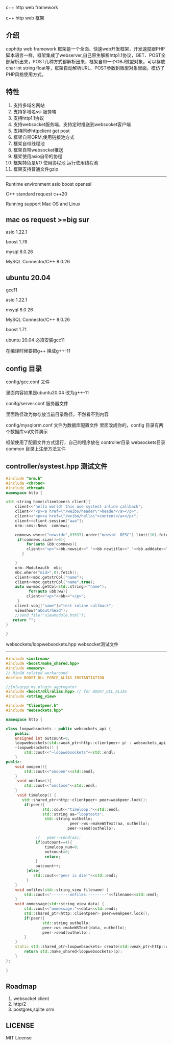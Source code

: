 c++ http web framework

c++ http web 框架

介绍
---------------

cpphttp web framework 框架是一个全面、快速web开发框架，开发速度跟PHP脚本语言一样，框架集成了webserver,自己原生解析http1.1协议，GET、POST全部解析出来，POST几种方式都解析出来，框架自带一个OBJ微型对象，可以存放char int string float等，框架自动解析URL、POST参数到微型对象里面，模仿了PHP风格使用方式。


特性
--------------

1. 支持多域名网站
2. 支持多域名ssl 服务端
3. 支持http1.1协议
4. 支持websocket服务端，支持定时推送到webscoket客户端
5. 支持同步httpclient get post
6. 框架自带ORM,使用链接池方式 
7. 框架自带线程池
8. 框架自带websocket推送
9. 框架使用asio自带的协程
10. 框架特色是I/O 使用协程池 运行使用线程池
11. 框架支持普通文件gzip


---------------------


Runtime environment
asio boost openssl 

C++ standard request c++20


Running support Mac OS and Linux

mac os request >=big sur  
---------

asio 1.22.1

boost 1.78

mysql 8.0.26

MySQL Connector/C++ 8.0.26


ubuntu 20.04
-------------------
gcc11

asio 1.22.1

msyql 8.0.26

MySQL Connector/C++ 8.0.26

boost 1.71


ubuntu 20.04 必须安装gcc11

在编译时候要把g++ 换成g++-11


config 目录
---------------
config/gcc.conf 文件

里面内容如果是ubuntu20.04 改为g++-11 

conifg/server.conf 服务器文件

里面路径改为你存放当前目录路径，不然看不到内容


config/mysqlorm.conf 文件为数据库配置文件
里面改成你的，config 目录有两个数据库sql文件演示



框架使用了配置文件方式运行，自己的程序放在
controller目录
websockets目录
common 目录上注册方法文件


controller/systest.hpp 测试文件
----------------------


```c++
#include "orm.h"
#include <chrono>
#include <thread>
namespace http {

std::string home(clientpeer& client){
    client<<"hello world! this use systest inline callback";
    client<<"<p><a href=\"/weibo/header\">header</a></p>";
    client<<"<p><a href=\"/weibo/hello\">content</a></p>";
    client<<client.session["aaa"];
    orm::sms::News  comnews;

    comnews.where("newsid>",63597).order("newsid  DESC").limit(10).fetch();
     if(comnews.size()>0){
         for(auto &bb:comnews){
         client<<"<p>"<<bb.newsid<<" "<<bb.newtitle<<" "<<bb.adddate<<" "<<bb.isview<<"</p>";
       }

    }
    orm::Moduleauth  mbc;
    mbc.where("mid>",0).fetch();
    client<<mbc.getstrCol("name");
    client<<mbc.getstrCol("name",true);
    auto ww=mbc.getCol<std::string>("name");
          for(auto &bb:ww){
         client<<"<p>"<<bb<<"</p>";
     }
    client.vobj["name"]="test inline callback";
    viewshow("about/head");
    //send_file("viewmodule.html");
   return "";
}

}
```



websockets/loopwebsockets.hpp websocket测试文件

--------------------------

```c++
#include <iostream>
#include <boost/make_shared.hpp>
#include <memory>
// MinGW related workaround
#define BOOST_DLL_FORCE_ALIAS_INSTANTIATION

//[plugcpp_my_plugin_aggregator
#include <boost/dll/alias.hpp> // for BOOST_DLL_ALIAS   
#include <string_view>

#include "Clientpeer.h"
#include "Websockets.hpp"

namespace http {

class loopwebsockets : public websockets_api {
    public:
    unsigned int outcount=0;    
    loopwebsockets(std::weak_ptr<http::clientpeer> p) : websockets_api(4,0,p){}
    ~loopwebsockets() {
        std::cout<<"~loopwebsockets"<<std::endl;
    }
public:
    void onopen(){
        std::cout<<"onopen"<<std::endl;
    }
     void onclose(){
        std::cout<<"onclose"<<std::endl;
    }
     void timeloop() {
       std::shared_ptr<http::clientpeer> peer=weakpeer.lock();
        if(peer){
                std::cout<<"timeloop:"<<std::endl;
                std::string aa="looptests";
                 std::string outhello;
                            peer->ws->makeWSText(aa, outhello);
                           peer->send(outhello);    

             //   peer->send(aa);
             if(outcount==4){
                 timeloop_num=0;
                 outcount=0;
                 return;
             }
             outcount++;
         }else{
            std::cout<<"peer is die!"<<std::endl;
         }
    }
    void onfiles(std::string_view filename) {
        std::cout<<"--------onfiles:--------"<<filename<<std::endl;
    }
    void onmessage(std::string_view data) {
        std::cout<<"onmessage:"<<data<<std::endl;
        std::shared_ptr<http::clientpeer> peer=weakpeer.lock();
        if(peer){
                std::string outhello;
                peer->ws->makeWSText(data, outhello);
                peer->send(outhello);   
        }
    }
    static std::shared_ptr<loopwebsockets> create(std::weak_ptr<http::clientpeer> p) {
        return std::make_shared<loopwebsockets>(p);
    }
};
 
} 
```
Roadmap
-----------------
1. websocket client
2. http/2
3. postgres,sqlite orm


LICENSE
-----------------

MIT License
